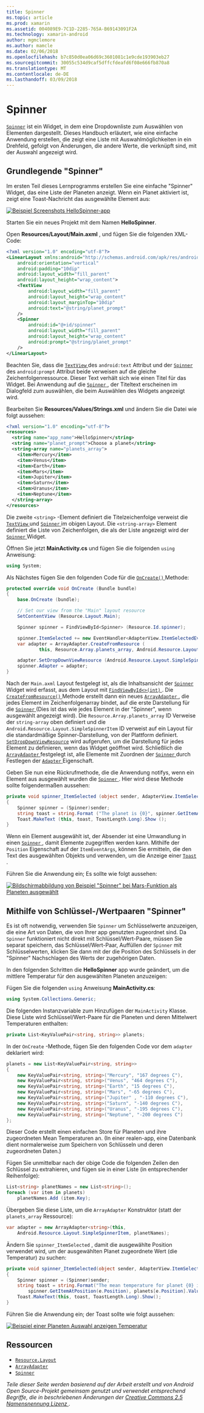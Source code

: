 ```yaml
---
title: Spinner
ms.topic: article
ms.prod: xamarin
ms.assetid: 004089E9-7C1D-2285-765A-B69143091F2A
ms.technology: xamarin-android
author: mgmclemore
ms.author: mamcle
ms.date: 02/06/2018
ms.openlocfilehash: b7c850d0ea06d69c3601081c1e9cde193903eb27
ms.sourcegitcommit: 30055c534d9caf5dffcfdeafd6f08e666fb870a8
ms.translationtype: MT
ms.contentlocale: de-DE
ms.lasthandoff: 03/09/2018
---
```

# <a name="spinner"></a>Spinner

[`Spinner`](https://developer.xamarin.com/api/type/Android.Widget.Spinner/) ist ein Widget, in dem eine Dropdownliste zum Auswählen von Elementen dargestellt. Dieses Handbuch erläutert, wie eine einfache Anwendung erstellen, die zeigt eine Liste mit Auswahlmöglichkeiten in ein Drehfeld, gefolgt von Änderungen, die andere Werte, die verknüpft sind, mit der Auswahl angezeigt wird.

## <a name="basic-spinner"></a>Grundlegende "Spinner"

Im ersten Teil dieses Lernprogramms erstellen Sie eine einfache "Spinner" Widget, das eine Liste der Planeten anzeigt. Wenn ein Planet aktiviert ist, zeigt eine Toast-Nachricht das ausgewählte Element aus:

[![Beispiel Screenshots HelloSpinner-app](spinner-images/01-example-screenshots-sml.png)](spinner-images/01-example-screenshots.png#lightbox)

Starten Sie ein neues Projekt mit dem Namen **HelloSpinner**.

Open **Resources/Layout/Main.axml** , und fügen Sie die folgenden XML-Code:

```xml
<?xml version="1.0" encoding="utf-8"?>
<LinearLayout xmlns:android="http://schemas.android.com/apk/res/android"
    android:orientation="vertical"
    android:padding="10dip"
    android:layout_width="fill_parent"
    android:layout_height="wrap_content">
    <TextView
        android:layout_width="fill_parent"
        android:layout_height="wrap_content"
        android:layout_marginTop="10dip"
        android:text="@string/planet_prompt"
    />
    <Spinner
        android:id="@+id/spinner"
        android:layout_width="fill_parent"
        android:layout_height="wrap_content"
        android:prompt="@string/planet_prompt"
    />
</LinearLayout>
```

Beachten Sie, dass die [ `TextView` ](https://developer.xamarin.com/api/type/Android.Widget.TextView/)des `android:text` Attribut und der [ `Spinner` ](https://developer.xamarin.com/api/type/Android.Widget.Spinner/)des `android:prompt` Attribut beide verweisen auf die gleiche Zeichenfolgenressource. Dieser Text verhält sich wie einen Titel für das Widget. Bei Anwendung auf die [ `Spinner` ](https://developer.xamarin.com/api/type/Android.Widget.Spinner/), der Titeltext erscheinen im Dialogfeld zum auswählen, die beim Auswählen des Widgets angezeigt wird.

Bearbeiten Sie **Resources/Values/Strings.xml** und ändern Sie die Datei wie folgt aussehen:

```xml
<?xml version="1.0" encoding="utf-8"?>
<resources>
  <string name="app_name">HelloSpinner</string>
  <string name="planet_prompt">Choose a planet</string>
  <string-array name="planets_array">
    <item>Mercury</item>
    <item>Venus</item>
    <item>Earth</item>
    <item>Mars</item>
    <item>Jupiter</item>
    <item>Saturn</item>
    <item>Uranus</item>
    <item>Neptune</item>
  </string-array>
</resources>
```

Die zweite `<string>` -Element definiert die Titelzeichenfolge verweist die [ `TextView` ](https://developer.xamarin.com/api/type/Android.Widget.TextView/) und [ `Spinner` ](https://developer.xamarin.com/api/type/Android.Widget.Spinner/) im obigen Layout.
Die `<string-array>` Element definiert die Liste von Zeichenfolgen, die als der Liste angezeigt wird der [ `Spinner` ](https://developer.xamarin.com/api/type/Android.Widget.Spinner/) Widget.

Öffnen Sie jetzt **MainActivity.cs** und fügen Sie die folgenden `using` Anweisung:

```csharp
using System;
```

Als Nächstes fügen Sie den folgenden Code für die [ `OnCreate()` ](https://developer.xamarin.com/api/member/Android.App.Activity.OnCreate/(Android.OS.Bundle)) Methode:

```csharp
protected override void OnCreate (Bundle bundle)
{
    base.OnCreate (bundle);

    // Set our view from the "Main" layout resource
    SetContentView (Resource.Layout.Main);

    Spinner spinner = FindViewById<Spinner> (Resource.Id.spinner);

    spinner.ItemSelected += new EventHandler<AdapterView.ItemSelectedEventArgs> (spinner_ItemSelected);
    var adapter = ArrayAdapter.CreateFromResource (
            this, Resource.Array.planets_array, Android.Resource.Layout.SimpleSpinnerItem);

    adapter.SetDropDownViewResource (Android.Resource.Layout.SimpleSpinnerDropDownItem);
    spinner.Adapter = adapter;
}
```

Nach der `Main.axml` Layout festgelegt ist, als die Inhaltsansicht der [ `Spinner` ](https://developer.xamarin.com/api/type/Android.Widget.Spinner/) Widget wird erfasst, aus dem Layout mit [ `FindViewById<>(int)` ](https://developer.xamarin.com/api/member/Android.App.Activity.FindViewById/p/System.Int32/).
Die [ `CreateFromResource()` ](https://developer.xamarin.com/api/member/Android.Widget.ArrayAdapter.CreateFromResource/p/Android.Content.Context/System.Int32/System.Int32/) Methode erstellt dann ein neues [ `ArrayAdapter` ](https://developer.xamarin.com/api/type/Android.Widget.ArrayAdapter/), die jedes Element im Zeichenfolgenarray bindet, auf die erste Darstellung für die [ `Spinner` ](https://developer.xamarin.com/api/type/Android.Widget.Spinner/) (Dies ist das wie jedes Element in der "Spinner", wenn ausgewählt angezeigt wird). Die `Resource.Array.planets_array` ID Verweise der `string-array` oben definiert und die `Android.Resource.Layout.SimpleSpinnerItem` ID verweist auf ein Layout für die standardmäßige Spinner-Darstellung, von der Plattform definiert.
[`SetDropDownViewResource`](https://developer.xamarin.com/api/member/Android.Widget.ArrayAdapter.SetDropDownViewResource/p/System.Int32/) wird aufgerufen, um die Darstellung für jedes Element zu definieren, wenn das Widget geöffnet wird. Schließlich die [ `ArrayAdapter` ](https://developer.xamarin.com/api/type/Android.Widget.ArrayAdapter/) festgelegt ist, alle Elemente mit Zuordnen der [ `Spinner` ](https://developer.xamarin.com/api/type/Android.Widget.Spinner/) durch Festlegen der [ `Adapter` ](https://developer.xamarin.com/api/type/Android.Widget.ArrayAdapter) Eigenschaft.

Geben Sie nun eine Rückrufmethode, die die Anwendung notifys, wenn ein Element aus ausgewählt wurden die [ `Spinner` ](https://developer.xamarin.com/api/type/Android.Widget.Spinner/). Hier wird diese Methode sollte folgendermaßen aussehen:

```csharp
private void spinner_ItemSelected (object sender, AdapterView.ItemSelectedEventArgs e)
{
    Spinner spinner = (Spinner)sender;
    string toast = string.Format ("The planet is {0}", spinner.GetItemAtPosition (e.Position));
    Toast.MakeText (this, toast, ToastLength.Long).Show ();
}
```

Wenn ein Element ausgewählt ist, der Absender ist eine Umwandlung in einen [ `Spinner` ](https://developer.xamarin.com/api/type/Android.Widget.Spinner/) , damit Elemente zugegriffen werden kann. Mithilfe der `Position` Eigenschaft auf der `ItemEventArgs`, können Sie ermitteln, die den Text des ausgewählten Objekts und verwenden, um die Anzeige einer [ `Toast` ](https://developer.xamarin.com/api/type/Android.Widget.Toast/).

Führen Sie die Anwendung ein; Es sollte wie folgt aussehen:

[![Bildschirmabbildung von Beispiel "Spinner" bei Mars-Funktion als Planeten ausgewählt](spinner-images/02-basic-example-sml.png)](spinner-images/02-basic-example.png#lightbox)

## <a name="spinner-using-keyvalue-pairs"></a>Mithilfe von Schlüssel-/Wertpaaren "Spinner"

Es ist oft notwendig, verwenden Sie `Spinner` um Schlüsselwerte anzuzeigen, die eine Art von Daten, die von Ihrer app genutzten zugeordnet sind. Da `Spinner` funktioniert nicht direkt mit Schlüssel/Wert-Paare, müssen Sie separat speichern, das Schlüssel/Wert-Paar, Auffüllen der `Spinner` mit Schlüsselwerten, klicken Sie dann mit der die Position des Schlüssels in der "Spinner" Nachschlagen des Werts der zugehörigen Daten. 

In den folgenden Schritten die **HelloSpinner** app wurde geändert, um die mittlere Temperatur für den ausgewählten Planeten anzuzeigen:

Fügen Sie die folgenden `using` Anweisung **MainActivity.cs**:

```csharp
using System.Collections.Generic;
```

Die folgenden Instanzvariable zum Hinzufügen der `MainActivity` Klasse.
Diese Liste wird Schlüssel/Wert-Paare für die Planeten und deren Mittelwert Temperaturen enthalten:

```csharp
private List<KeyValuePair<string, string>> planets;
```

In der `OnCreate` -Methode, fügen Sie den folgenden Code vor dem `adapter` deklariert wird:

```csharp
planets = new List<KeyValuePair<string, string>>
{
    new KeyValuePair<string, string>("Mercury", "167 degrees C"),
    new KeyValuePair<string, string>("Venus", "464 degrees C"),
    new KeyValuePair<string, string>("Earth", "15 degrees C"),
    new KeyValuePair<string, string>("Mars", "-65 degrees C"),
    new KeyValuePair<string, string>("Jupiter" , "-110 degrees C"),
    new KeyValuePair<string, string>("Saturn", "-140 degrees C"),
    new KeyValuePair<string, string>("Uranus", "-195 degrees C"),
    new KeyValuePair<string, string>("Neptune", "-200 degrees C")
};
```

Dieser Code erstellt einen einfachen Store für Planeten und ihre zugeordneten Mean Temperaturen an. (In einer realen-app, eine Datenbank dient normalerweise zum Speichern von Schlüsseln und deren zugeordneten Daten.)

Fügen Sie unmittelbar nach der obige Code die folgenden Zeilen den Schlüssel zu extrahieren, und fügen sie in einer Liste (in entsprechender Reihenfolge):

```csharp
List<string> planetNames = new List<string>();
foreach (var item in planets)
    planetNames.Add (item.Key);
```

Übergeben Sie diese Liste, um die `ArrayAdapter` Konstruktor (statt der `planets_array` Ressource):

```csharp
var adapter = new ArrayAdapter<string>(this,
    Android.Resource.Layout.SimpleSpinnerItem, planetNames);
```

Ändern Sie `spinner_ItemSelected` , damit die ausgewählte Position verwendet wird, um der ausgewählten Planet zugeordnete Wert (die Temperatur) zu suchen:

```csharp
private void spinner_ItemSelected(object sender, AdapterView.ItemSelectedEventArgs e)
{
    Spinner spinner = (Spinner)sender;
    string toast = string.Format("The mean temperature for planet {0} is {1}",
        spinner.GetItemAtPosition(e.Position), planets[e.Position].Value);
    Toast.MakeText(this, toast, ToastLength.Long).Show();
}
```

Führen Sie die Anwendung ein; der Toast sollte wie folgt aussehen:

[![Beispiel einer Planeten Auswahl anzeigen Temperatur](spinner-images/03-keyvalue-example-sml.png)](spinner-images/03-keyvalue-example.png#lightbox)
   
  

## <a name="resources"></a>Ressourcen

-   [`Resource.Layout`](https://developer.xamarin.com/api/type/Android.Resource+Layout/) 
-   [`ArrayAdapter`](https://developer.xamarin.com/api/type/Android.Widget.ArrayAdapter/) 
-   [`Spinner`](https://developer.xamarin.com/api/type/Android.Widget.Spinner/) 

*Teile dieser Seite werden basierend auf der Arbeit erstellt und von Android Open Source-Projekt gemeinsam genutzt und verwendet entsprechend Begriffe, die in beschriebenen Änderungen der*
[*Creative Commons 2.5 Namensnennung Lizenz* ](http://creativecommons.org/licenses/by/2.5/).
